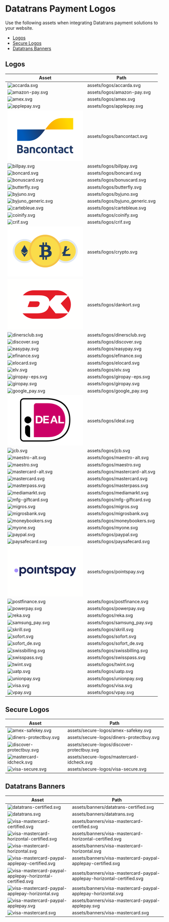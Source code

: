 # Datatrans Payment Logos

Use the following assets when integrating Datatrans payment solutions to your
website.

- [Logos](#logos)
- [Secure Logos](#secure-logos)
- [Datatrans Banners](#datatrans-banners)

## Logos

| Asset | Path |
| ----- | ---- |
| ![accarda.svg](https://raw.githubusercontent.com/datatrans/payment-logos/master/assets/logos/accarda.svg?sanitize=true) | assets/logos/accarda.svg |
| ![amazon-pay.svg](https://raw.githubusercontent.com/datatrans/payment-logos/master/assets/logos/amazon-pay.svg?sanitize=true) | assets/logos/amazon-pay.svg |
| ![amex.svg](https://raw.githubusercontent.com/datatrans/payment-logos/master/assets/logos/amex.svg?sanitize=true) | assets/logos/amex.svg |
| ![applepay.svg](https://raw.githubusercontent.com/datatrans/payment-logos/master/assets/logos/applepay.svg?sanitize=true) | assets/logos/applepay.svg |
| ![bancontact.svg](https://raw.githubusercontent.com/datatrans/payment-logos/master/assets/logos/bancontact.svg?sanitize=true) | assets/logos/bancontact.svg |
| ![billpay.svg](https://raw.githubusercontent.com/datatrans/payment-logos/master/assets/logos/billpay.svg?sanitize=true) | assets/logos/billpay.svg |
| ![boncard.svg](https://raw.githubusercontent.com/datatrans/payment-logos/master/assets/logos/boncard.svg?sanitize=true) | assets/logos/boncard.svg |
| ![bonuscard.svg](https://raw.githubusercontent.com/datatrans/payment-logos/master/assets/logos/bonuscard.svg?sanitize=true) | assets/logos/bonuscard.svg |
| ![butterfly.svg](https://raw.githubusercontent.com/datatrans/payment-logos/master/assets/logos/butterfly.svg?sanitize=true) | assets/logos/butterfly.svg |
| ![byjuno.svg](https://raw.githubusercontent.com/datatrans/payment-logos/master/assets/logos/byjuno.svg?sanitize=true) | assets/logos/byjuno.svg |
| ![byjuno_generic.svg](https://raw.githubusercontent.com/datatrans/payment-logos/master/assets/logos/byjuno_generic.svg?sanitize=true) | assets/logos/byjuno_generic.svg |
| ![cartebleue.svg](https://raw.githubusercontent.com/datatrans/payment-logos/master/assets/logos/cartebleue.svg?sanitize=true) | assets/logos/cartebleue.svg |
| ![coinify.svg](https://raw.githubusercontent.com/datatrans/payment-logos/master/assets/logos/coinify.svg?sanitize=true) | assets/logos/coinify.svg |
| ![crif.svg](https://raw.githubusercontent.com/datatrans/payment-logos/master/assets/logos/crif.svg?sanitize=true) | assets/logos/crif.svg |
| ![crypto.svg](https://raw.githubusercontent.com/datatrans/payment-logos/master/assets/logos/crypto.svg?sanitize=true) | assets/logos/crypto.svg |
| ![dankort.svg](https://raw.githubusercontent.com/datatrans/payment-logos/master/assets/logos/dankort.svg?sanitize=true) | assets/logos/dankort.svg |
| ![dinersclub.svg](https://raw.githubusercontent.com/datatrans/payment-logos/master/assets/logos/dinersclub.svg?sanitize=true) | assets/logos/dinersclub.svg |
| ![discover.svg](https://raw.githubusercontent.com/datatrans/payment-logos/master/assets/logos/discover.svg?sanitize=true) | assets/logos/discover.svg |
| ![easypay.svg](https://raw.githubusercontent.com/datatrans/payment-logos/master/assets/logos/easypay.svg?sanitize=true) | assets/logos/easypay.svg |
| ![efinance.svg](https://raw.githubusercontent.com/datatrans/payment-logos/master/assets/logos/efinance.svg?sanitize=true) | assets/logos/efinance.svg |
| ![elocard.svg](https://raw.githubusercontent.com/datatrans/payment-logos/master/assets/logos/elocard.svg?sanitize=true) | assets/logos/elocard.svg |
| ![elv.svg](https://raw.githubusercontent.com/datatrans/payment-logos/master/assets/logos/elv.svg?sanitize=true) | assets/logos/elv.svg |
| ![giropay-eps.svg](https://raw.githubusercontent.com/datatrans/payment-logos/master/assets/logos/giropay-eps.svg?sanitize=true) | assets/logos/giropay-eps.svg |
| ![giropay.svg](https://raw.githubusercontent.com/datatrans/payment-logos/master/assets/logos/giropay.svg?sanitize=true) | assets/logos/giropay.svg |
| ![google_pay.svg](https://raw.githubusercontent.com/datatrans/payment-logos/master/assets/logos/google_pay.svg?sanitize=true) | assets/logos/google_pay.svg |
| ![ideal.svg](https://raw.githubusercontent.com/datatrans/payment-logos/master/assets/logos/ideal.svg?sanitize=true) | assets/logos/ideal.svg |
| ![jcb.svg](https://raw.githubusercontent.com/datatrans/payment-logos/master/assets/logos/jcb.svg?sanitize=true) | assets/logos/jcb.svg |
| ![maestro-alt.svg](https://raw.githubusercontent.com/datatrans/payment-logos/master/assets/logos/maestro-alt.svg?sanitize=true) | assets/logos/maestro-alt.svg |
| ![maestro.svg](https://raw.githubusercontent.com/datatrans/payment-logos/master/assets/logos/maestro.svg?sanitize=true) | assets/logos/maestro.svg |
| ![mastercard-alt.svg](https://raw.githubusercontent.com/datatrans/payment-logos/master/assets/logos/mastercard-alt.svg?sanitize=true) | assets/logos/mastercard-alt.svg |
| ![mastercard.svg](https://raw.githubusercontent.com/datatrans/payment-logos/master/assets/logos/mastercard.svg?sanitize=true) | assets/logos/mastercard.svg |
| ![masterpass.svg](https://raw.githubusercontent.com/datatrans/payment-logos/master/assets/logos/masterpass.svg?sanitize=true) | assets/logos/masterpass.svg |
| ![mediamarkt.svg](https://raw.githubusercontent.com/datatrans/payment-logos/master/assets/logos/mediamarkt.svg?sanitize=true) | assets/logos/mediamarkt.svg |
| ![mfg-giftcard.svg](https://raw.githubusercontent.com/datatrans/payment-logos/master/assets/logos/mfg-giftcard.svg?sanitize=true) | assets/logos/mfg-giftcard.svg |
| ![migros.svg](https://raw.githubusercontent.com/datatrans/payment-logos/master/assets/logos/migros.svg?sanitize=true) | assets/logos/migros.svg |
| ![migrosbank.svg](https://raw.githubusercontent.com/datatrans/payment-logos/master/assets/logos/migrosbank.svg?sanitize=true) | assets/logos/migrosbank.svg |
| ![moneybookers.svg](https://raw.githubusercontent.com/datatrans/payment-logos/master/assets/logos/moneybookers.svg?sanitize=true) | assets/logos/moneybookers.svg |
| ![myone.svg](https://raw.githubusercontent.com/datatrans/payment-logos/master/assets/logos/myone.svg?sanitize=true) | assets/logos/myone.svg |
| ![paypal.svg](https://raw.githubusercontent.com/datatrans/payment-logos/master/assets/logos/paypal.svg?sanitize=true) | assets/logos/paypal.svg |
| ![paysafecard.svg](https://raw.githubusercontent.com/datatrans/payment-logos/master/assets/logos/paysafecard.svg?sanitize=true) | assets/logos/paysafecard.svg |
| ![pointspay.svg](https://raw.githubusercontent.com/datatrans/payment-logos/master/assets/logos/pointspay.svg?sanitize=true) | assets/logos/pointspay.svg |
| ![postfinance.svg](https://raw.githubusercontent.com/datatrans/payment-logos/master/assets/logos/postfinance.svg?sanitize=true) | assets/logos/postfinance.svg |
| ![powerpay.svg](https://raw.githubusercontent.com/datatrans/payment-logos/master/assets/logos/powerpay.svg?sanitize=true) | assets/logos/powerpay.svg |
| ![reka.svg](https://raw.githubusercontent.com/datatrans/payment-logos/master/assets/logos/reka.svg?sanitize=true) | assets/logos/reka.svg |
| ![samsung_pay.svg](https://raw.githubusercontent.com/datatrans/payment-logos/master/assets/logos/samsung_pay.svg?sanitize=true) | assets/logos/samsung_pay.svg |
| ![skrill.svg](https://raw.githubusercontent.com/datatrans/payment-logos/master/assets/logos/skrill.svg?sanitize=true) | assets/logos/skrill.svg |
| ![sofort.svg](https://raw.githubusercontent.com/datatrans/payment-logos/master/assets/logos/sofort.svg?sanitize=true) | assets/logos/sofort.svg |
| ![sofort_de.svg](https://raw.githubusercontent.com/datatrans/payment-logos/master/assets/logos/sofort_de.svg?sanitize=true) | assets/logos/sofort_de.svg |
| ![swissbilling.svg](https://raw.githubusercontent.com/datatrans/payment-logos/master/assets/logos/swissbilling.svg?sanitize=true) | assets/logos/swissbilling.svg |
| ![swisspass.svg](https://raw.githubusercontent.com/datatrans/payment-logos/master/assets/logos/swisspass.svg?sanitize=true) | assets/logos/swisspass.svg |
| ![twint.svg](https://raw.githubusercontent.com/datatrans/payment-logos/master/assets/logos/twint.svg?sanitize=true) | assets/logos/twint.svg |
| ![uatp.svg](https://raw.githubusercontent.com/datatrans/payment-logos/master/assets/logos/uatp.svg?sanitize=true) | assets/logos/uatp.svg |
| ![unionpay.svg](https://raw.githubusercontent.com/datatrans/payment-logos/master/assets/logos/unionpay.svg?sanitize=true) | assets/logos/unionpay.svg |
| ![visa.svg](https://raw.githubusercontent.com/datatrans/payment-logos/master/assets/logos/visa.svg?sanitize=true) | assets/logos/visa.svg |
| ![vpay.svg](https://raw.githubusercontent.com/datatrans/payment-logos/master/assets/logos/vpay.svg?sanitize=true) | assets/logos/vpay.svg |


## Secure Logos

| Asset | Path |
| ----- | ---- |
| ![amex-safekey.svg](https://raw.githubusercontent.com/datatrans/payment-logos/master/assets/secure-logos/amex-safekey.svg?sanitize=true) | assets/secure-logos/amex-safekey.svg |
| ![diners-protectbuy.svg](https://raw.githubusercontent.com/datatrans/payment-logos/master/assets/secure-logos/diners-protectbuy.svg?sanitize=true) | assets/secure-logos/diners-protectbuy.svg |
| ![discover-protectbuy.svg](https://raw.githubusercontent.com/datatrans/payment-logos/master/assets/secure-logos/discover-protectbuy.svg?sanitize=true) | assets/secure-logos/discover-protectbuy.svg |
| ![mastercard-idcheck.svg](https://raw.githubusercontent.com/datatrans/payment-logos/master/assets/secure-logos/mastercard-idcheck.svg?sanitize=true) | assets/secure-logos/mastercard-idcheck.svg |
| ![visa-secure.svg](https://raw.githubusercontent.com/datatrans/payment-logos/master/assets/secure-logos/visa-secure.svg?sanitize=true) | assets/secure-logos/visa-secure.svg |


## Datatrans Banners

| Asset | Path |
| ----- | ---- |
| ![datatrans-certified.svg](https://raw.githubusercontent.com/datatrans/payment-logos/master/assets/banners/datatrans-certified.svg?sanitize=true) | assets/banners/datatrans-certified.svg |
| ![datatrans.svg](https://raw.githubusercontent.com/datatrans/payment-logos/master/assets/banners/datatrans.svg?sanitize=true) | assets/banners/datatrans.svg |
| ![visa-mastercard-certified.svg](https://raw.githubusercontent.com/datatrans/payment-logos/master/assets/banners/visa-mastercard-certified.svg?sanitize=true) | assets/banners/visa-mastercard-certified.svg |
| ![visa-mastercard-horizontal-certified.svg](https://raw.githubusercontent.com/datatrans/payment-logos/master/assets/banners/visa-mastercard-horizontal-certified.svg?sanitize=true) | assets/banners/visa-mastercard-horizontal-certified.svg |
| ![visa-mastercard-horizontal.svg](https://raw.githubusercontent.com/datatrans/payment-logos/master/assets/banners/visa-mastercard-horizontal.svg?sanitize=true) | assets/banners/visa-mastercard-horizontal.svg |
| ![visa-mastercard-paypal-applepay-certified.svg](https://raw.githubusercontent.com/datatrans/payment-logos/master/assets/banners/visa-mastercard-paypal-applepay-certified.svg?sanitize=true) | assets/banners/visa-mastercard-paypal-applepay-certified.svg |
| ![visa-mastercard-paypal-applepay-horizontal-certified.svg](https://raw.githubusercontent.com/datatrans/payment-logos/master/assets/banners/visa-mastercard-paypal-applepay-horizontal-certified.svg?sanitize=true) | assets/banners/visa-mastercard-paypal-applepay-horizontal-certified.svg |
| ![visa-mastercard-paypal-applepay-horizontal.svg](https://raw.githubusercontent.com/datatrans/payment-logos/master/assets/banners/visa-mastercard-paypal-applepay-horizontal.svg?sanitize=true) | assets/banners/visa-mastercard-paypal-applepay-horizontal.svg |
| ![visa-mastercard-paypal-applepay.svg](https://raw.githubusercontent.com/datatrans/payment-logos/master/assets/banners/visa-mastercard-paypal-applepay.svg?sanitize=true) | assets/banners/visa-mastercard-paypal-applepay.svg |
| ![visa-mastercard.svg](https://raw.githubusercontent.com/datatrans/payment-logos/master/assets/banners/visa-mastercard.svg?sanitize=true) | assets/banners/visa-mastercard.svg |

